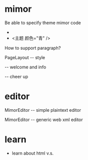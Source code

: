 # mimor

Be able to specify theme mimor code

- <theme color="blue" />
- <主题 颜色="青" />

How to support paragraph?

PageLayout -- style

<cover> -- welcome and info

<ending> -- cheer up

# editor

MimorEditor -- simple plaintext editor

MimorEditor -- generic web xml editor

# learn

- learn about html <span> v.s. <div>
